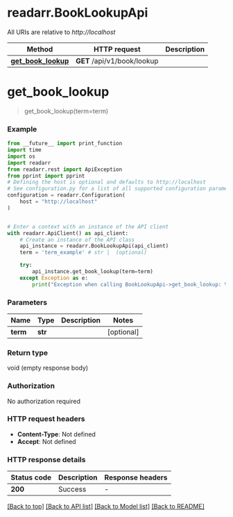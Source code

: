# readarr.BookLookupApi

All URIs are relative to *http://localhost*

Method | HTTP request | Description
------------- | ------------- | -------------
[**get_book_lookup**](BookLookupApi.md#get_book_lookup) | **GET** /api/v1/book/lookup | 


# **get_book_lookup**
> get_book_lookup(term=term)



### Example

```python
from __future__ import print_function
import time
import os
import readarr
from readarr.rest import ApiException
from pprint import pprint
# Defining the host is optional and defaults to http://localhost
# See configuration.py for a list of all supported configuration parameters.
configuration = readarr.Configuration(
    host = "http://localhost"
)


# Enter a context with an instance of the API client
with readarr.ApiClient() as api_client:
    # Create an instance of the API class
    api_instance = readarr.BookLookupApi(api_client)
    term = 'term_example' # str |  (optional)

    try:
        api_instance.get_book_lookup(term=term)
    except Exception as e:
        print("Exception when calling BookLookupApi->get_book_lookup: %s\n" % e)
```

### Parameters

Name | Type | Description  | Notes
------------- | ------------- | ------------- | -------------
 **term** | **str**|  | [optional] 

### Return type

void (empty response body)

### Authorization

No authorization required

### HTTP request headers

 - **Content-Type**: Not defined
 - **Accept**: Not defined

### HTTP response details
| Status code | Description | Response headers |
|-------------|-------------|------------------|
**200** | Success |  -  |

[[Back to top]](#) [[Back to API list]](../README.md#documentation-for-api-endpoints) [[Back to Model list]](../README.md#documentation-for-models) [[Back to README]](../README.md)


